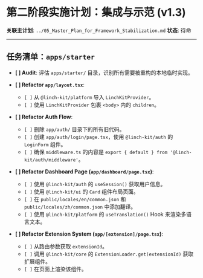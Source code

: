 # 第二阶段实施计划：集成与示范 (v1.3)

**关联主计划**: `../05_Master_Plan_for_Framework_Stabilization.md`
**状态**: 待命

---

## 任务清单：`apps/starter`

- **[ ] Audit**: 评估 `apps/starter/` 目录，识别所有需要被重构的本地临时实现。

- **[ ] Refactor `app/layout.tsx`**:
    - `[ ]` 从 `@linch-kit/platform` 导入 `LinchKitProvider`。
    - `[ ]` 使用 `LinchKitProvider` 包裹 `<body>` 内的 `children`。

- **[ ] Refactor Auth Flow**:
    - `[ ]` 删除 `app/auth/` 目录下的所有旧代码。
    - `[ ]` 创建 `app/auth/login/page.tsx`，使用 `@linch-kit/auth` 的 `LoginForm` 组件。
    - `[ ]` 确保 `middleware.ts` 的内容是 `export { default } from '@linch-kit/auth/middleware'`。

- **[ ] Refactor Dashboard Page (`app/dashboard/page.tsx`)**:
    - `[ ]` 使用 `@linch-kit/auth` 的 `useSession()` 获取用户信息。
    - `[ ]` 使用 `@linch-kit/ui` 的 `Card` 组件布局页面。
    - `[ ]` 在 `public/locales/en/common.json` 和 `public/locales/zh/common.json` 中添加翻译。
    - `[ ]` 使用 `@linch-kit/platform` 的 `useTranslation()` Hook 来渲染多语言文本。

- **[ ] Refactor Extension System (`app/[extension]/page.tsx`)**:
    - `[ ]` 从路由参数获取 `extensionId`。
    - `[ ]` 调用 `@linch-kit/core` 的 `ExtensionLoader.get(extensionId)` 获取扩展组件。
    - `[ ]` 在页面上渲染该组件。